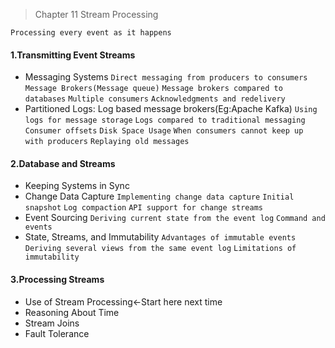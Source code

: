 > Chapter 11 Stream Processing

`Processing every event as it happens`

#### 1.Transmitting Event Streams
* Messaging Systems `Direct messaging from producers to consumers` `Message Brokers(Message queue)` `Message brokers compared to databases`
`Multiple consumers` `Acknowledgments and redelivery`
* Partitioned Logs: Log based message brokers(Eg:Apache Kafka) `Using logs for message storage` `Logs compared to traditional messaging`  `Consumer offsets` 
`Disk Space Usage` `When consumers cannot keep up with producers` `Replaying old messages` 

#### 2.Database and Streams
* Keeping Systems in Sync
* Change Data Capture `Implementing change data capture` `Initial snapshot` `Log compaction` `API support for change streams` 
* Event Sourcing `Deriving current state from the event log` `Command and events` 
* State, Streams, and Immutability `Advantages of immutable events` `Deriving several views from the same event log` `Limitations of immutability`

#### 3.Processing Streams
* Use of Stream Processing<-Start here next time
* Reasoning About Time
* Stream Joins
* Fault Tolerance

